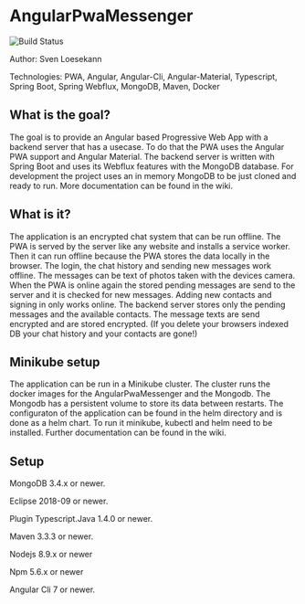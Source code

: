 # AngularPwaMessenger

![Build Status](https://travis-ci.org/Angular2Guy/AngularPwaMessenger.svg?branch=master)

Author: Sven Loesekann

Technologies: PWA, Angular, Angular-Cli, Angular-Material, Typescript, Spring Boot, Spring Webflux, MongoDB, Maven, Docker

## What is the goal?

The goal is to provide an Angular based Progressive Web App with a backend server that has a usecase. To do that the PWA uses the Angular PWA support and Angular Material. The backend server is written with Spring Boot and uses its Webflux features with the MongoDB database. For development the project uses an in memory MongoDB to be just cloned and ready to run. More documentation can be found in the wiki.

## What is it?

The application is an encrypted chat system that can be run offline. The PWA is served by the server like any website and installs a service worker. Then it can run offline because the PWA stores the data locally in the browser. The login, the chat history and sending new messages work offline. The messages can be text of photos taken with the devices camera. When the PWA is online again the stored pending messages are send to the server and it is checked for new messages. Adding new contacts and signing in only works online. The backend server stores only the pending messages and the available contacts. The message texts are send encrypted and are stored encrypted. (If you delete your browsers indexed DB your chat history and your contacts are gone!)    

## Minikube setup

The application can be run in a Minikube cluster. The cluster runs the docker images for the AngularPwaMessenger and the Mongodb. The Mongodb has a persistent volume to store its data between restarts. The configuraton of the application can be found in the helm directory and is done as a helm chart. To run it minikube, kubectl and helm need to be installed. Further documentation can be found in the wiki.

## Setup

MongoDB 3.4.x or newer.

Eclipse 2018-09 or newer.

Plugin Typescript.Java 1.4.0 or newer.

Maven 3.3.3 or newer.

Nodejs 8.9.x or newer

Npm 5.6.x or newer

Angular Cli 7 or newer.
